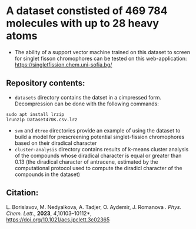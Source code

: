 # A dataset constisted of 469 784 molecules with up to 28 heavy atoms

- The ability of a support vector machine trained on this 
  dataset to screen for singlet fisson chromophores can be
  tested on this web-application: https://singletfission.chem.uni-sofia.bg/ 

## Repository contents:
- `datasets` directory contains the datset in a cimpressed form. Decompression
can be done with the following commands: 
```
sudo apt install lrzip
lrunzip Dataset470K.csv.lrz
```
 - `svm` and `dtree` directories provide an example of using the dataset to build
a model for prescreening potential singlet-fission chromophores based on their diradical 
character
- `cluster-analysis` directory contains results of k-means cluster analysis of the compounds
whose diradical character is equal or greater than 0.13 (the diradical character of antracene,
estimated by the computational protocol used to compute the diradicl character of the compounds 
in the dataset)

## Citation:
L. Borislavov, M. Nedyalkova, A. Tadjer, O. Aydemir, J. Romanova *. Phys. Chem. Lett.*, 
**2023**, *4*,10103–10112*, <https://doi.org/10.1021/acs.jpclett.3c02365>
